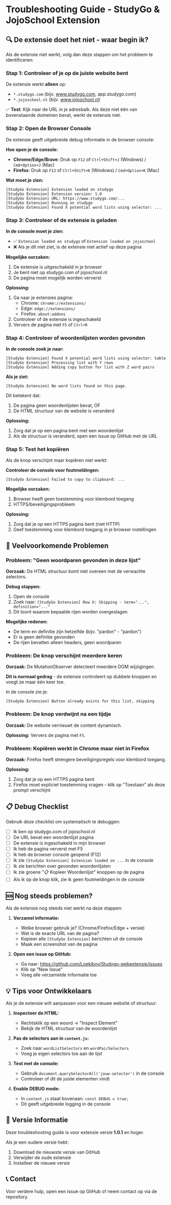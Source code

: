 # Troubleshooting Guide - StudyGo & JojoSchool Extension

## 🔍 De extensie doet het niet - waar begin ik?

Als de extensie niet werkt, volg dan deze stappen om het probleem te identificeren:

### Stap 1: Controleer of je op de juiste website bent

De extensie werkt **alleen** op:
- `*.studygo.com` (bijv. www.studygo.com, app.studygo.com)
- `*.jojoschool.nl` (bijv. www.jojoschool.nl)

✅ **Test**: Kijk naar de URL in je adresbalk. Als deze niet één van bovenstaande domeinen bevat, werkt de extensie niet.

### Stap 2: Open de Browser Console

De extensie geeft uitgebreide debug informatie in de browser console:

**Hoe open je de console:**
- **Chrome/Edge/Brave**: Druk op `F12` of `Ctrl+Shift+J` (Windows) / `Cmd+Option+J` (Mac)
- **Firefox**: Druk op `F12` of `Ctrl+Shift+K` (Windows) / `Cmd+Option+K` (Mac)

**Wat moet je zien:**
```
[StudyGo Extension] Extension loaded on studygo
[StudyGo Extension] Extension version: 1.0
[StudyGo Extension] URL: https://www.studygo.com/...
[StudyGo Extension] Running on studygo
[StudyGo Extension] Found X potential word lists using selector: ...
```

### Stap 3: Controleer of de extensie is geladen

**In de console moet je zien:**
- ✅ `Extension loaded on studygo` of `Extension loaded on jojoschool`
- ❌ Als je dit niet ziet, is de extensie niet actief op deze pagina

**Mogelijke oorzaken:**
1. De extensie is uitgeschakeld in je browser
2. Je bent niet op studygo.com of jojoschool.nl
3. De pagina moet mogelijk worden ververst

**Oplossing:**
1. Ga naar je extensies pagina:
   - Chrome: `chrome://extensions/`
   - Edge: `edge://extensions/`
   - Firefox: `about:addons`
2. Controleer of de extensie is ingeschakeld
3. Ververs de pagina met `F5` of `Ctrl+R`

### Stap 4: Controleer of woordenlijsten worden gevonden

**In de console zoek je naar:**
```
[StudyGo Extension] Found X potential word lists using selector: table
[StudyGo Extension] Processing list with Y rows
[StudyGo Extension] Adding copy button for list with Z word pairs
```

**Als je ziet:**
```
[StudyGo Extension] No word lists found on this page.
```

Dit betekent dat:
1. De pagina geen woordenlijsten bevat, OF
2. De HTML structuur van de website is veranderd

**Oplossing:**
1. Zorg dat je op een pagina bent met een woordenlijst
2. Als de structuur is veranderd, open een issue op GitHub met de URL

### Stap 5: Test het kopiëren

Als de knop verschijnt maar kopiëren niet werkt:

**Controleer de console voor foutmeldingen:**
```
[StudyGo Extension] Failed to copy to clipboard: ...
```

**Mogelijke oorzaken:**
1. Browser heeft geen toestemming voor klembord toegang
2. HTTPS/beveiligingsprobleem

**Oplossing:**
1. Zorg dat je op een HTTPS pagina bent (niet HTTP)
2. Geef toestemming voor klembord toegang in je browser instellingen

## 🐛 Veelvoorkomende Problemen

### Probleem: "Geen woordparen gevonden in deze lijst"

**Oorzaak:** De HTML structuur komt niet overeen met de verwachte selectors.

**Debug stappen:**
1. Open de console
2. Zoek naar: `[StudyGo Extension] Row X: Skipping - term="...", definition="..."`
3. Dit toont waarom bepaalde rijen worden overgeslagen

**Mogelijke redenen:**
- De term en definitie zijn hetzelfde (bijv. "pardon" - "pardon")
- Er is geen definitie gevonden
- De rijen bevatten alleen headers, geen woordparen

### Probleem: De knop verschijnt meerdere keren

**Oorzaak:** De MutationObserver detecteert meerdere DOM wijzigingen.

**Dit is normaal gedrag** - de extensie controleert op dubbele knoppen en voegt ze maar één keer toe.

In de console zie je:
```
[StudyGo Extension] Button already exists for this list, skipping
```

### Probleem: De knop verdwijnt na een tijdje

**Oorzaak:** De website vernieuwt de content dynamisch.

**Oplossing:** Ververs de pagina met `F5`.

### Probleem: Kopiëren werkt in Chrome maar niet in Firefox

**Oorzaak:** Firefox heeft strengere beveiligingsregels voor klembord toegang.

**Oplossing:** 
1. Zorg dat je op een HTTPS pagina bent
2. Firefox moet expliciet toestemming vragen - klik op "Toestaan" als deze prompt verschijnt

## 📋 Debug Checklist

Gebruik deze checklist om systematisch te debuggen:

- [ ] Ik ben op studygo.com of jojoschool.nl
- [ ] De URL bevat een woordenlijst pagina
- [ ] De extensie is ingeschakeld in mijn browser
- [ ] Ik heb de pagina ververst met F5
- [ ] Ik heb de browser console geopend (F12)
- [ ] Ik zie `[StudyGo Extension] Extension loaded on ...` in de console
- [ ] Ik zie berichten over gevonden woordenlijsten
- [ ] Ik zie groene "📋 Kopieer Woordenlijst" knoppen op de pagina
- [ ] Als ik op de knop klik, zie ik geen foutmeldingen in de console

## 🆘 Nog steeds problemen?

Als de extensie nog steeds niet werkt na deze stappen:

1. **Verzamel informatie:**
   - Welke browser gebruik je? (Chrome/Firefox/Edge + versie)
   - Wat is de exacte URL van de pagina?
   - Kopieer alle `[StudyGo Extension]` berichten uit de console
   - Maak een screenshot van de pagina

2. **Open een issue op GitHub:**
   - Ga naar: https://github.com/Loekiboy/Studygo-webextensie/issues
   - Klik op "New Issue"
   - Voeg alle verzamelde informatie toe

## 💡 Tips voor Ontwikkelaars

Als je de extensie wilt aanpassen voor een nieuwe website of structuur:

1. **Inspecteer de HTML:**
   - Rechtsklik op een woord → "Inspect Element"
   - Bekijk de HTML structuur van de woordenlijst

2. **Pas de selectors aan in `content.js`:**
   - Zoek naar `wordListSelectors` en `wordPairSelectors`
   - Voeg je eigen selectors toe aan de lijst

3. **Test met de console:**
   - Gebruik `document.querySelectorAll('jouw-selector')` in de console
   - Controleer of dit de juiste elementen vindt

4. **Enable DEBUG mode:**
   - In `content.js` staat bovenaan: `const DEBUG = true;`
   - Dit geeft uitgebreide logging in de console

## 🔄 Versie Informatie

Deze troubleshooting guide is voor extensie versie **1.0.1** en hoger.

Als je een oudere versie hebt:
1. Download de nieuwste versie van GitHub
2. Verwijder de oude extensie
3. Installeer de nieuwe versie

## 📞 Contact

Voor verdere hulp, open een issue op GitHub of neem contact op via de repository.
